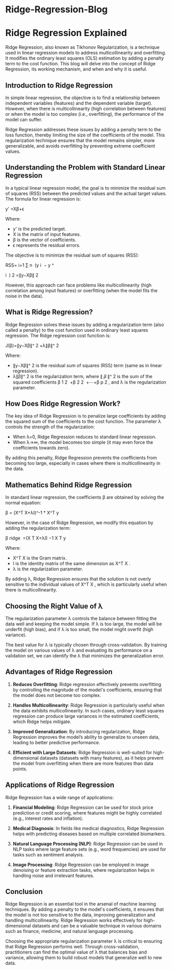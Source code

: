 # Ridge-Regression-Blog

# Ridge Regression Explained

Ridge Regression, also known as Tikhonov Regularization, is a technique used in linear regression models to address multicollinearity and overfitting. It modifies the ordinary least squares (OLS) estimation by adding a penalty term to the cost function. This blog will delve into the concept of Ridge Regression, its working mechanism, and when and why it is useful.

## Introduction to Ridge Regression

In simple linear regression, the objective is to find a relationship between independent variables (features) and the dependent variable (target). However, when there is multicollinearity (high correlation between features) or when the model is too complex (i.e., overfitting), the performance of the model can suffer.

Ridge Regression addresses these issues by adding a penalty term to the loss function, thereby limiting the size of the coefficients of the model. This regularization technique ensures that the model remains simpler, more generalizable, and avoids overfitting by preventing extreme coefficient values.

## Understanding the Problem with Standard Linear Regression

In a typical linear regression model, the goal is to minimize the residual sum of squares (RSS) between the predicted values and the actual target values. The formula for linear regression is:


​y'
 =Xβ+ϵ

Where:

- y' is the predicted target.
- X is the matrix of input features.
- β is the vector of coefficients.
- ϵ represents the residual errors.

The objective is to minimize the residual sum of squares (RSS):

RSS= 
i=1
∑
n
​
 (y 
i
​
 − 
y
^
​
  
i
​
 ) 
2
 =∥y−Xβ∥ 
2

However, this approach can face problems like multicollinearity (high correlation among input features) or overfitting (when the model fits the noise in the data).

## What is Ridge Regression?

Ridge Regression solves these issues by adding a regularization term (also called a penalty) to the cost function used in ordinary least squares regression. The Ridge regression cost function is:

J(β)=∥y−Xβ∥^ 
2
 +λ∥β∥^ 
2


Where:

- ∥y−Xβ∥^
2 is the residual sum of squares (RSS) term (same as in linear regression).
- λ∥β∥^
2 is the regularization term, where ∥
𝛽
∥^
2 is the sum of the squared coefficients β 
1
2
​
 +β 
2
2
​
 +⋯+β 
p
2
​, and λ is the regularization parameter.

## How Does Ridge Regression Work?

The key idea of Ridge Regression is to penalize large coefficients by adding the squared sum of the coefficients to the cost function. The parameter λ controls the strength of the regularization:

- When λ=0, Ridge Regression reduces to standard linear regression.
- When λ→∞, the model becomes too simple (it may even force the coefficients towards zero).

By adding this penalty, Ridge Regression prevents the coefficients from becoming too large, especially in cases where there is multicollinearity in the data.

## Mathematics Behind Ridge Regression

In standard linear regression, the coefficients β are obtained by solving the normal equation:


β = (X^T X+λI)^-1 * X^T y


However, in the case of Ridge Regression, we modify this equation by adding the regularization term:

β 
ridge
​
 =(X 
T
 X+λI) 
−1
 X 
T
 y
 
Where:

- X^T X is the Gram matrix.
- I  is the identity matrix of the same dimension as  X^T X .
- λ is the regularization parameter.

By adding λ, Ridge Regression ensures that the solution is not overly sensitive to the individual values of X^T X , which is particularly useful when there is multicollinearity.

## Choosing the Right Value of λ

The regularization parameter λ controls the balance between fitting the data well and keeping the model simple. If λ is too large, the model will be underfit (high bias), and if λ is too small, the model might overfit (high variance).

The best value for λ is typically chosen through cross-validation. By training the model on various values of λ and evaluating its performance on a validation set, we can identify the λ that minimizes the generalization error.

## Advantages of Ridge Regression

1. **Reduces Overfitting**: Ridge regression effectively prevents overfitting by controlling the magnitude of the model's coefficients, ensuring that the model does not become too complex.
   
2. **Handles Multicollinearity**: Ridge Regression is particularly useful when the data exhibits multicollinearity. In such cases, ordinary least squares regression can produce large variances in the estimated coefficients, which Ridge helps mitigate.

3. **Improved Generalization**: By introducing regularization, Ridge Regression improves the model’s ability to generalize to unseen data, leading to better predictive performance.

4. **Efficient with Large Datasets**: Ridge Regression is well-suited for high-dimensional datasets (datasets with many features), as it helps prevent the model from overfitting when there are more features than data points.

## Applications of Ridge Regression

Ridge Regression has a wide range of applications:

1. **Financial Modeling**: Ridge Regression can be used for stock price prediction or credit scoring, where features might be highly correlated (e.g., interest rates and inflation).
   
2. **Medical Diagnosis**: In fields like medical diagnostics, Ridge Regression helps with predicting diseases based on multiple correlated biomarkers.

3. **Natural Language Processing (NLP)**: Ridge Regression can be used in NLP tasks where large feature sets (e.g., word frequencies) are used for tasks such as sentiment analysis.

4. **Image Processing**: Ridge Regression can be employed in image denoising or feature extraction tasks, where regularization helps in handling noise and irrelevant features.

## Conclusion

Ridge Regression is an essential tool in the arsenal of machine learning techniques. By adding a penalty to the model's coefficients, it ensures that the model is not too sensitive to the data, improving generalization and handling multicollinearity. Ridge Regression works effectively for high-dimensional datasets and can be a valuable technique in various domains such as finance, medicine, and natural language processing.

Choosing the appropriate regularization parameter λ is critical to ensuring that Ridge Regression performs well. Through cross-validation, practitioners can find the optimal value of λ that balances bias and variance, allowing them to build robust models that generalize well to new data.
